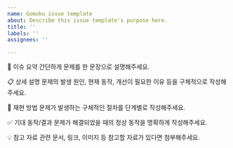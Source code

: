 ```yaml
---
name: Gomoku issue template
about: Describe this issue template's purpose here.
title: ''
labels: ''
assignees: ''

---
```


📝 이슈 요약
간단하게 문제를 한 문장으로 설명해주세요.

📋 상세 설명
문제의 발생 원인, 현재 동작, 개선이 필요한 이유 등을 구체적으로 작성해주세요.

🔁 재현 방법
문제가 발생하는 구체적인 절차를 단계별로 작성해주세요.

✅ 기대 동작/결과
문제가 해결되었을 때의 정상 동작을 명확하게 작성해주세요.

💡 참고 자료
관련 문서, 링크, 이미지 등 참고할 자료가 있다면 첨부해주세요.
